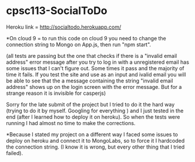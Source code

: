 # cpsc113-SocialToDo
Heroku link = http://socialtodo.herokuapp.com/

*On cloud 9 = to run this code on cloud 9 you need to change the connection string to Mongo on App.js, then run "npm start".

(all tests are passing but the one that checks if there is a "invalid email address" error message after you try to log in with a unregistered email has some issues that I can't figure out. Some times it pass and the majority of time it fails. If you test the site and use as an input and ivalid email you will be able to see that the a message containing the string "invalid email address" shows up on the login screen with the error message. But for a strange reason it is invisible for casperjs)

Sorry for the late submit of the project but I tried to do it the hard way (trying to do it by myself. Googling for everything ) and I just tested in the end (after I learned how to deploy it on heroku). So when the tests were running I had almost no time to make the corrections.

*Because I stated my project on a different way I faced some issues to deploy on heroku and connect it to MongoLabs, so to force it I hardcoded the connection string. (I know it is wrong, but every other thing that I tried failed).
